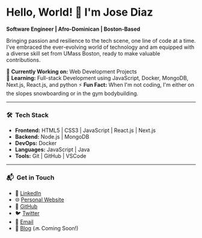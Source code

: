 # Hello, World! 👋 I'm Jose Diaz

**Software Engineer | Afro-Dominican | Boston-Based**

Bringing passion and resilience to the tech scene, one line of code at a time. I’ve embraced the ever-evolving world of technology and am equipped with a diverse skill set from UMass Boston, ready to make valuable contributions.

🔭 **Currently Working on:** Web Development Projects  
🌱 **Learning:** Full-stack Development using JavaScript, Docker, MongoDB, Next.js, React.js, and python
⚡ **Fun Fact:** When I'm not coding, I'm either on the slopes snowboarding or in the gym bodybuilding.

---

### 🛠 &nbsp;Tech Stack

- **Frontend:** HTML5 | CSS3 | JavaScript | React.js | Next.js
- **Backend:** Node.js | MongoDB
- **DevOps:** Docker
- **Languages:** JavaScript | Java
- **Tools:** Git | GitHub | VSCode

---

### 📬 &nbsp;Get in Touch

- 💼 [LinkedIn](https://linkedin.com/in/josediazdev)
- 🌐 [Personal Website](https://josediazdev.com)
- 🚀 [GitHub](https://github.com/JoseDiazCodes)
- 🐦 [Twitter](https://twitter.com/josediazdev)
- 📧 [Email](josediazjr.og@gmail.com)
- 📝 [Blog](YOUR_BLOG_LINK) (🔜 Coming Soon!)
